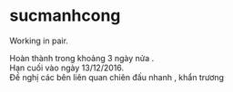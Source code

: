 # sucmanhcong

Working in pair.                                                                                                            
                                                                                                                          
Hoàn thành trong khoảng 3 ngày nửa .                                                                          
Hạn cuối vào ngày 13/12/2016.                                                                                             
Đề nghị các bên liên quan chiên đấu nhanh , khẩn trương                                                                         
